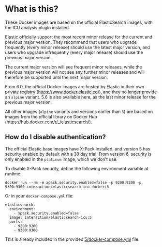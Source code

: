 What is this?
=============

These Docker images are based on the official ElasticSearch images, with the ICU analysis plugin installed.

Elastic officially support the most recent minor release for the current and previous major version. They recommend that users who upgrade frequently (every minor release) should use the latest major version, and users who upgrade infrequently (every major release) should use the previous major version.

The current major version will see frequent minor releases, while the previous major version will not see any further minor releases and will therefore be supported until the next major version.

From 6.0, the official Docker images are hosted by Elastic in their own private registry (https://www.docker.elastic.co/), and they no longer provide an `alpine` variant. 5.6 is also available here, as the last minor release for the previous major version.

All other images (`alpine` variants and versions earlier than `5`) are based on images from the official library on Docker Hub (https://hub.docker.com/r/_/elasticsearch/).


How do I disable authentication?
--------------------------------

The official Elastic base images have X-Pack installed, and version 5 has security enabled by default with a 30 day trial. From version 6, security is only enabled in the `platinum` image, which we don't use.

To disable X-Pack security, define the following environment variable at runtime:

    docker run --rm -e xpack.security.enabled=false -p 9200:9200 -p 9300:9300 interaction/elasticsearch-icu-docker:5

Or in your `docker-compose.yml` file:

    elasticsearch:
      environment:
        - xpack.security.enabled=false
      image: interaction/elasticsearch-icu:5
      ports:
        - 9200:9200
        - 9300:9300

This is already included in the provided [5/docker-compose.yml](5/docker-compose.yml) file.
